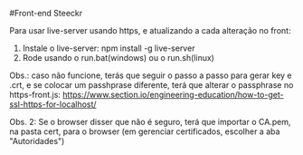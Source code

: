 #Front-end Steeckr

Para usar live-server usando https, e atualizando a cada alteração no front:

1) Instale o live-server: npm install -g live-server
2) Rode usando o run.bat(windows) ou o run.sh(linux)

Obs.: caso não funcione, terás que seguir o passo a passo para gerar key e .crt, e se colocar um passhprase diferente, terá que alterar o passphrase no https-front.js: 
https://www.section.io/engineering-education/how-to-get-ssl-https-for-localhost/

Obs. 2: Se o browser disser que não é seguro, terá que importar o CA.pem, na pasta cert, para o browser (em gerenciar certificados, escolher a aba "Autoridades")